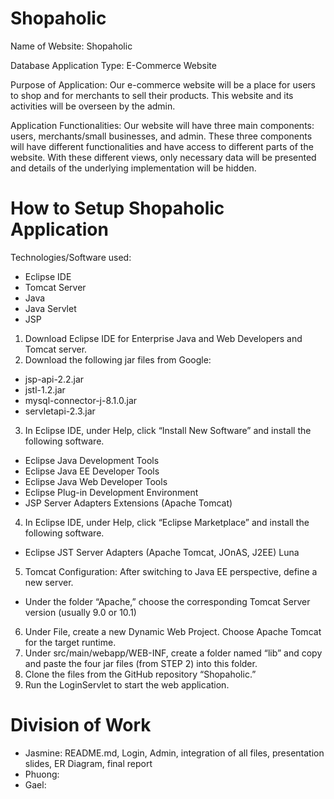 # Shopaholic
Name of Website: Shopaholic

Database Application Type: E-Commerce Website

Purpose of Application: Our e-commerce website will be a place for users to shop and for merchants to sell their products. This website and its activities will be overseen by the admin. 

Application Functionalities: Our website will have three main components: users, merchants/small businesses, and admin. These three components will have different functionalities and have access to different parts of the website. With these different views, only necessary data will be presented and details of the underlying implementation will be hidden. 

# How to Setup Shopaholic Application

Technologies/Software used: 
- Eclipse IDE
- Tomcat Server
- Java
- Java Servlet
- JSP

1. Download Eclipse IDE for Enterprise Java and Web Developers and Tomcat server.
2. Download the following jar files from Google:
- jsp-api-2.2.jar
- jstl-1.2.jar
- mysql-connector-j-8.1.0.jar
- servletapi-2.3.jar
3. In Eclipse IDE, under Help, click “Install New Software” and install the following software.
- Eclipse Java Development Tools
- Eclipse Java EE Developer Tools
- Eclipse Java Web Developer Tools
- Eclipse Plug-in Development Environment
- JSP Server Adapters Extensions (Apache Tomcat)
4. In Eclipse IDE, under Help, click “Eclipse Marketplace” and install the following software.
- Eclipse JST Server Adapters (Apache Tomcat, JOnAS, J2EE) Luna
5. Tomcat Configuration: After switching to Java EE perspective, define a new server.
- Under the folder “Apache,” choose the corresponding Tomcat Server version (usually 9.0 or 10.1)
6. Under File, create a new Dynamic Web Project. Choose Apache Tomcat for the target runtime.
7. Under src/main/webapp/WEB-INF, create a folder named “lib” and copy and paste the four jar files (from STEP 2) into this folder.
8. Clone the files from the GitHub repository “Shopaholic.”
9. Run the LoginServlet to start the web application.

# Division of Work
- Jasmine: README.md, Login, Admin, integration of all files, presentation slides, ER Diagram, final report
- Phuong:
- Gael: 
